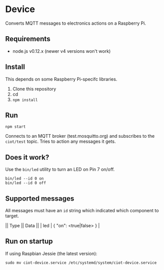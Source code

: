 Device
==

Converts MQTT messages to electronics actions on a Raspberry Pi.

## Requirements

- node.js v0.12.x (newer v4 versions won't work)

## Install

This depends on some Raspberry Pi-specifc libraries.

1. Clone this repository
2. cd <repo-dir>
3. `npm install`

## Run

    npm start

Connects to an MQTT broker (test.mosquitto.org) and subscribes to the `ciot/test` topic. Tries to action any messages it gets.

## Does it work?

Use the `bin/led` utility to turn an LED on Pin 7 on/off.

    bin/led --id 0 on
    bin/led --id 0 off

## Supported messages

All messages must have an `id` string which indicated which component to target.

|| Type || Data                    ||
|  led  |  { "on": <true|false> }   |

## Run on startup

If using Raspbian Jessie (the latest version):

    sudo mv ciot-device.service /etc/systemd/system/ciot-device.service 
